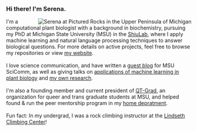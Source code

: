 ### Hi there! I'm Serena.

<img src=
"https://user-images.githubusercontent.com/41377532/132718603-57309568-57eb-483c-84ce-54df33439e51.jpg" 
         alt="Serena at Pictured Rocks in the Upper Peninsula of Michigan" 
         align="right">

I'm a computational plant biologist with a background in biochemistry, pursuing my PhD at Michigan State University (MSU) in the [ShiuLab](https://shiulab.github.io/), where I apply machine learning and natural language processing techniques to answer biological questions. For more details on active projects, feel free to browse my repositories or view [my website](https://serenalotreck.github.io/projects/).
<br>
<br>
I love science communication, and have written a [guest blog](https://www.msuscicomm.org/post/knowledge-graphs) for MSU SciComm, as well as giving talks on [applications of machine learning in plant biology](https://mediaspace.msu.edu/media/Intro+to+ML+-+GLBRC+Annual+Science+Meeting/1_w6nw7tt8) and [my own research](https://www.youtube.com/watch?v=S0UHH462mvk&t=2985s). 
<br>
<br>
I'm also a founding member and current president of [QT-Grad](https://cogs.msu.edu/2021/03/attention-graduate-students-new-gso-qt-grad/), an organization for queer and trans graduate students at MSU, and helped found & run the peer mentorship program in my [home depratment](https://www.google.com/url?sa=t&rct=j&q=&esrc=s&source=web&cd=&cad=rja&uact=8&ved=2ahUKEwiQ7q71m_LyAhUhneAKHeQhB0cQFnoECA0QAw&url=https%3A%2F%2Fplantbiology.natsci.msu.edu%2F&usg=AOvVaw2FcsY1UX2rMQ5O212-wHJ6). 
<br>
<br>
Fun fact: In my undergrad, I was a rock climbing instructor at the [Lindseth Climbing Center](https://scl.cornell.edu/coe/lindseth-climbing-center)!
